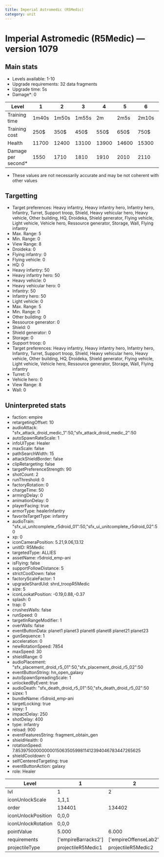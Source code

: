 ```yaml
---
title: Imperial Astromedic (R5Medic)
category: unit
---
```


# Imperial Astromedic (R5Medic) — version 1079

## Main stats

  * Levels available: 1-10
  * Upgrade requirements: 32 data fragments
  * Upgrade time: 5s
  * Damage*: 0

|Level             |1    |2    |3    |4    |5    |6    |7    |8    |9    |10   |
|------------------|-----|-----|-----|-----|-----|-----|-----|-----|-----|-----|
|Training time     |1m40s|1m50s|1m55s|2m   |2m5s |2m10s|2m15s|2m20s|2m25s|2m30s|
|Training cost     |250$ |350$ |450$ |550$ |650$ |750$ |850$ |1000$|1050$|1150$|
|Health            |11700|12400|13100|13900|14600|15300|16000|16800|18100|19500|
|Damage per second*|1550 |1710 |1810 |1910 |2010 |2110 |2210 |2310 |2490 |2690 |

* These values are not necessarily accurate and may be not coherent with other values

## Targetting

  * Target preferences: Heavy infantry, Heavy infantry hero, Infantry hero, Infantry, Turret, Support troop, Shield, Heavy vehicular hero, Heavy vehicle, Other building, HQ, Droideka, Shield generator, Flying vehicle, Light vehicle, Vehicle hero, Ressource generator, Storage, Wall, Flying infantry
  * Max. Range: 5
  * Min. Range: 0
  * View Range: 8
  * Droideka: 0
  * Flying infantry: 0
  * Flying vehicle: 0
  * HQ: 0
  * Heavy infantry: 50
  * Heavy infantry hero: 50
  * Heavy vehicle: 0
  * Heavy vehicular hero: 0
  * Infantry: 50
  * Infantry hero: 50
  * Light vehicle: 0
  * Max. Range: 5
  * Min. Range: 0
  * Other building: 0
  * Ressource generator: 0
  * Shield: 0
  * Shield generator: 0
  * Storage: 0
  * Support troop: 0
  * Target preferences: Heavy infantry, Heavy infantry hero, Infantry hero, Infantry, Turret, Support troop, Shield, Heavy vehicular hero, Heavy vehicle, Other building, HQ, Droideka, Shield generator, Flying vehicle, Light vehicle, Vehicle hero, Ressource generator, Storage, Wall, Flying infantry
  * Turret: 0
  * Vehicle hero: 0
  * View Range: 8
  * Wall: 0

## Uninterpreted stats

  * faction: empire
  * retargetingOffset: 10
  * audioAttack: "sfx_attack_droid_medic_1":50,"sfx_attack_droid_medic_2":50
  * autoSpawnRateScale: 1
  * infoUIType: Healer
  * maxScale: false
  * pathSearchWidth: 15
  * attackShieldBorder: false
  * clipRetargeting: false
  * targetPreferenceStrength: 90
  * shotCount: 2
  * runThreshold: 0
  * factoryRotation: 0
  * chargeTime: 50
  * armingDelay: 0
  * animationDelay: 0
  * playerFacing: true
  * armorType: healerInfantry
  * favoriteTargetType: infantry
  * audioTrain: "sfx_ui_unitcomplete_r5droid_01":50,"sfx_ui_unitcomplete_r5droid_02":50
  * xp: 0
  * iconCameraPosition: 5.21,9.06,13.12
  * unitID: R5Medic
  * targetedType: ALLIES
  * assetName: r5droid_emp-ani
  * isFlying: false
  * supportFollowDistance: 5
  * strictCoolDown: false
  * factoryScaleFactor: 1
  * upgradeShardUid: shrd_troopR5Medic
  * size: 5
  * iconLookatPosition: -0.19,0.88,-0.37
  * splash: 0
  * trap: 0
  * crushesWalls: false
  * runSpeed: 0
  * targetInRangeModifier: 1
  * overWalls: false
  * eventButtonData: planet1 planet3 planet6 planet8 planet21 planet23
  * gunSequence: 1
  * acceleration: 0
  * newRotationSpeed: 7854
  * maxSpeed: 30
  * shieldRange: 0
  * audioPlacement: "sfx_placement_droid_r5_01":50,"sfx_placement_droid_r5_02":50
  * eventButtonString: hn_open_galaxy
  * autoSpawnSpreadingScale: 1
  * unlockedByEvent: true
  * audioDeath: "sfx_death_droid_r5_01":50,"sfx_death_droid_r5_02":50
  * sizex: 1
  * bundleName: r5droid_emp-ani
  * targetLocking: true
  * sizey: 1
  * impactDelay: 250
  * shotDelay: 400
  * type: infantry
  * reload: 900
  * eventFeaturesString: fragment_obtain_gen
  * shieldHealth: 0
  * rotationSpeed: 7.8539750000000001506350599811412394046783447265625
  * shieldCooldown: 0
  * selfCenteredTargeting: true
  * eventButtonAction: galaxy
  * role: Healer

|Level             |1                  |2                    |3                    |4                    |5                    |6                    |7                    |8                    |9                    |10                    |
|------------------|-------------------|---------------------|---------------------|---------------------|---------------------|---------------------|---------------------|---------------------|---------------------|----------------------|
|lvl               |1                  |2                    |3                    |4                    |5                    |6                    |7                    |8                    |9                    |10                    |
|iconUnlockScale   |1,1,1              |                     |                     |                     |                     |                     |                     |                     |                     |                      |
|order             |134401             |134402               |134403               |134404               |134405               |134406               |134407               |134408               |134409               |134410                |
|iconUnlockPosition|0,0,0              |                     |                     |                     |                     |                     |                     |                     |                     |                      |
|iconUnlockRotation|0,0,0              |                     |                     |                     |                     |                     |                     |                     |                     |                      |
|pointValue        |5.000              |6.000                |7.000                |8.000                |9.000                |10.000               |11.000               |12.000               |13.000               |15.000                |
|requirements      |['empireBarracks2']|['empireOffenseLab2']|['empireOffenseLab3']|['empireOffenseLab4']|['empireOffenseLab5']|['empireOffenseLab6']|['empireOffenseLab7']|['empireOffenseLab8']|['empireOffenseLab9']|['empireOffenseLab10']|
|projectileType    |projectileR5Medic1 |projectileR5Medic2   |projectileR5Medic3   |projectileR5Medic4   |projectileR5Medic5   |projectileR5Medic6   |projectileR5Medic7   |projectileR5Medic8   |projectileR5Medic9   |projectileR5Medic10   |


